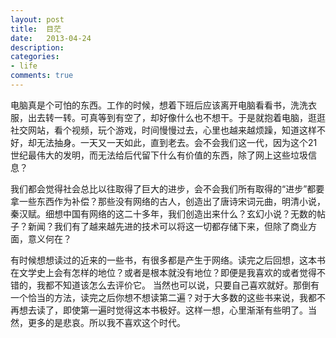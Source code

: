 ```yaml
---
layout: post
title:  目茫
date:   2013-04-24
description: 
categories:
- life
comments: true
---
```

电脑真是个可怕的东西。工作的时候，想着下班后应该离开电脑看看书，洗洗衣服，出去转一转。可真等到有空了，却好像什么也不想干。于是就抱着电脑，逛逛社交网站，看个视频，玩个游戏，时间慢慢过去，心里也越来越烦躁，知道这样不好，却无法抽身。一天又一天如此，直到老去。会不会我们这一代，因为这个21世纪最伟大的发明，而无法给后代留下什么有价值的东西，除了网上这些垃圾信息？

我们都会觉得社会总比以往取得了巨大的进步，会不会我们所有取得的“进步”都要拿一些东西作为补偿？那些没有网络的古人，创造出了唐诗宋词元曲，明清小说，秦汉赋。细想中国有网络的这二十多年，我们创造出来什么？玄幻小说？无数的帖子？新闻？我们有了越来越先进的技术可以将这一切都存储下来，但除了商业方面，意义何在？

有时候想想读过的近来的一些书，有很多都是产生于网络。读完之后回想，这本书在文学史上会有怎样的地位？或者是根本就没有地位？即便是我喜欢的或者觉得不错的，我都不知道该怎么去评价它。
当然也可以说，只要自己喜欢就好。那倒有一个恰当的方法，读完之后你想不想读第二遍？对于大多数的这些书来说，我都不再想去读了，即使第一遍时觉得这本书极好。这样一想，心里渐渐有些明了。当然，更多的是悲哀。所以我不喜欢这个时代。